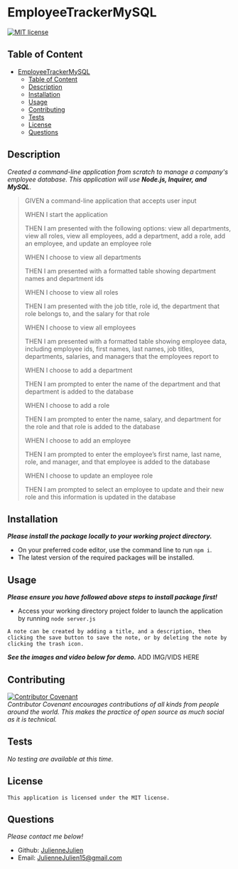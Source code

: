 # EmployeeTrackerMySQL

[![MIT license](https://img.shields.io/badge/license-MIT-blue.svg)](https://mit-license.org/)

## Table of Content
- [EmployeeTrackerMySQL](#employeetrackermysql)
  - [Table of Content](#table-of-content)
  - [Description](#description)
  - [Installation](#installation)
  - [Usage](#usage)
  - [Contributing](#contributing)
  - [Tests](#tests)
  - [License](#license)
  - [Questions](#questions)

## Description
*Created a command-line application from scratch to manage a company's employee database. This application will use* ***Node.js, Inquirer, and MySQL***.

>GIVEN a command-line application that accepts user input
>
>WHEN I start the application
>
>THEN I am presented with the following options: view all departments, view all roles, view all employees, add a department, add a role, add an employee, and update an employee role
>
>WHEN I choose to view all departments
>
>THEN I am presented with a formatted table showing department names and department ids
>
>WHEN I choose to view all roles
>
>THEN I am presented with the job title, role id, the department that role belongs to, and the salary for that role
>
>WHEN I choose to view all employees
>
>THEN I am presented with a formatted table showing employee data, including employee ids, first names, last names, job titles, departments, salaries, and managers that the employees report to
>
>WHEN I choose to add a department
>
>THEN I am prompted to enter the name of the department and that department is added to the database
>
>WHEN I choose to add a role
>
>THEN I am prompted to enter the name, salary, and department for the role and that role is added to the database
>
>WHEN I choose to add an employee
>
>THEN I am prompted to enter the employee’s first name, last name, role, and manager, and that employee is added to the database
>
>WHEN I choose to update an employee role
>
>THEN I am prompted to select an employee to update and their new role and this information is updated in the database 

## Installation
***Please install the package locally to your working project directory.***
- On your preferred code editor, use the command line to run `npm i`.
- The latest version of the required packages will be installed.


## Usage
***Please ensure you have followed above steps to install package first!***
- Access your working directory project folder to launch the application by running
`node server.js`


`A note can be created by adding a title, and a description, then clicking the save button to save the note, or by deleting the note by clicking the trash icon.`

***See the images and video below for demo.***
ADD IMG/VIDS HERE

## Contributing

[![Contributor Covenant](https://img.shields.io/badge/Contributor%20Covenant-2.1-4baaaa.svg)](code_of_conduct.md)
<br>*Contributor Covenant encourages contributions of all kinds from people around the world. This makes the practice of open source as much social as it is technical.*

## Tests
*No testing are available at this time.*

## License
    This application is licensed under the MIT license.

## Questions
*Please contact me below!*
- Github: [JulienneJulien](https://github.com/JulienneJulien)
- Email: JulienneJulien15@gmail.com 

